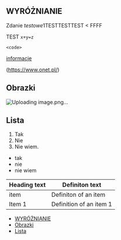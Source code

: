 

 ## WYRÓŻNIANIE
 Zdanie *testowe*1TESTTESTTEST 
 < FFFF  

 TEST `x+y=z`  
 ```
 <code>
 ```
 [informacje](https://www.onet.pl/)

 (https://www.onet.pl/)
## Obrazki  

![Uploading image.png…]()


## Lista

1. Tak
2. Nie
3. Nie wiem.

- tak
- nie
- nie wiem

|Heading text|Definiton text|
|-------|-------------------|
| item | Definiton of an item|
Item 1 | Definition of an item 1|

- [WYRÓŻNIANIE](#wyróżnianie)
- [Obrazki](#obrazki)
- [Lista](#lista)
























 

